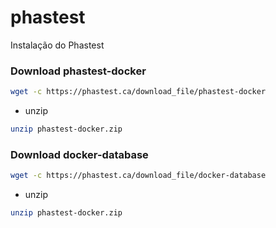 # phastest
Instalação do Phastest

### Download phastest-docker
```bash
wget -c https://phastest.ca/download_file/phastest-docker
```
* unzip
```bash
unzip phastest-docker.zip 
```

### Download docker-database
```bash
wget -c https://phastest.ca/download_file/docker-database
```

* unzip
```bash
unzip phastest-docker.zip 
```


